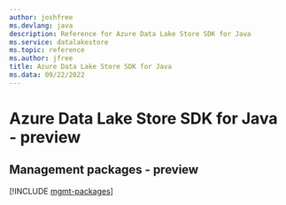 ```yaml
---
author: joshfree
ms.devlang: java
description: Reference for Azure Data Lake Store SDK for Java
ms.service: datalakestore
ms.topic: reference
ms.author: jfree
title: Azure Data Lake Store SDK for Java
ms.data: 09/22/2022
---
```

# Azure Data Lake Store SDK for Java - preview

## Management packages - preview
[!INCLUDE [mgmt-packages](data-lake-store-mgmt-index.md)]